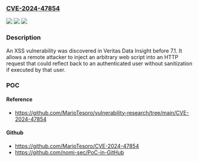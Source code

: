 ### [CVE-2024-47854](https://cve.mitre.org/cgi-bin/cvename.cgi?name=CVE-2024-47854)
![](https://img.shields.io/static/v1?label=Product&message=n%2Fa&color=blue)
![](https://img.shields.io/static/v1?label=Version&message=n%2Fa%20&color=brightgreen)
![](https://img.shields.io/static/v1?label=Vulnerability&message=n%2Fa&color=brightgreen)

### Description

An XSS vulnerability was discovered in Veritas Data Insight before 7.1. It allows a remote attacker to inject an arbitrary web script into an HTTP request that could reflect back to an authenticated user without sanitization if executed by that user.

### POC

#### Reference
- https://github.com/MarioTesoro/vulnerability-research/tree/main/CVE-2024-47854

#### Github
- https://github.com/MarioTesoro/CVE-2024-47854
- https://github.com/nomi-sec/PoC-in-GitHub

